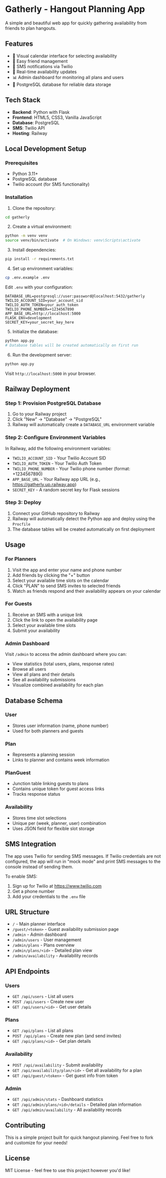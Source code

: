 # Gatherly - Hangout Planning App

A simple and beautiful web app for quickly gathering availability from friends to plan hangouts.

## Features

- 📅 Visual calendar interface for selecting availability
- 👥 Easy friend management
- 📱 SMS notifications via Twilio
- 🔄 Real-time availability updates
- 📊 Admin dashboard for monitoring all plans and users
- 💾 PostgreSQL database for reliable data storage

## Tech Stack

- **Backend**: Python with Flask
- **Frontend**: HTML5, CSS3, Vanilla JavaScript
- **Database**: PostgreSQL
- **SMS**: Twilio API
- **Hosting**: Railway

## Local Development Setup

### Prerequisites

- Python 3.11+
- PostgreSQL database
- Twilio account (for SMS functionality)

### Installation

1. Clone the repository:
```bash
cd gatherly
```

2. Create a virtual environment:
```bash
python -m venv venv
source venv/bin/activate  # On Windows: venv\Scripts\activate
```

3. Install dependencies:
```bash
pip install -r requirements.txt
```

4. Set up environment variables:
```bash
cp .env.example .env
```

Edit `.env` with your configuration:
```
DATABASE_URL=postgresql://user:password@localhost:5432/gatherly
TWILIO_ACCOUNT_SID=your_account_sid
TWILIO_AUTH_TOKEN=your_auth_token
TWILIO_PHONE_NUMBER=+1234567890
APP_BASE_URL=http://localhost:5000
FLASK_ENV=development
SECRET_KEY=your_secret_key_here
```

5. Initialize the database:
```bash
python app.py
# Database tables will be created automatically on first run
```

6. Run the development server:
```bash
python app.py
```

Visit `http://localhost:5000` in your browser.

## Railway Deployment

### Step 1: Provision PostgreSQL Database

1. Go to your Railway project
2. Click "New" → "Database" → "PostgreSQL"
3. Railway will automatically create a `DATABASE_URL` environment variable

### Step 2: Configure Environment Variables

In Railway, add the following environment variables:

- `TWILIO_ACCOUNT_SID` - Your Twilio Account SID
- `TWILIO_AUTH_TOKEN` - Your Twilio Auth Token
- `TWILIO_PHONE_NUMBER` - Your Twilio phone number (format: +1234567890)
- `APP_BASE_URL` - Your Railway app URL (e.g., https://gatherly.up.railway.app)
- `SECRET_KEY` - A random secret key for Flask sessions

### Step 3: Deploy

1. Connect your GitHub repository to Railway
2. Railway will automatically detect the Python app and deploy using the `Procfile`
3. The database tables will be created automatically on first deployment

## Usage

### For Planners

1. Visit the app and enter your name and phone number
2. Add friends by clicking the "+" button
3. Select your available time slots on the calendar
4. Click "PLAN" to send SMS invites to selected friends
5. Watch as friends respond and their availability appears on your calendar

### For Guests

1. Receive an SMS with a unique link
2. Click the link to open the availability page
3. Select your available time slots
4. Submit your availability

### Admin Dashboard

Visit `/admin` to access the admin dashboard where you can:

- View statistics (total users, plans, response rates)
- Browse all users
- View all plans and their details
- See all availability submissions
- Visualize combined availability for each plan

## Database Schema

### User
- Stores user information (name, phone number)
- Used for both planners and guests

### Plan
- Represents a planning session
- Links to planner and contains week information

### PlanGuest
- Junction table linking guests to plans
- Contains unique token for guest access links
- Tracks response status

### Availability
- Stores time slot selections
- Unique per (week, planner, user) combination
- Uses JSON field for flexible slot storage

## SMS Integration

The app uses Twilio for sending SMS messages. If Twilio credentials are not configured, the app will run in "mock mode" and print SMS messages to the console instead of sending them.

To enable SMS:
1. Sign up for Twilio at https://www.twilio.com
2. Get a phone number
3. Add your credentials to the `.env` file

## URL Structure

- `/` - Main planner interface
- `/guest/<token>` - Guest availability submission page
- `/admin` - Admin dashboard
- `/admin/users` - User management
- `/admin/plans` - Plans overview
- `/admin/plans/<id>` - Detailed plan view
- `/admin/availability` - Availability records

## API Endpoints

### Users
- `GET /api/users` - List all users
- `POST /api/users` - Create new user
- `GET /api/users/<id>` - Get user details

### Plans
- `GET /api/plans` - List all plans
- `POST /api/plans` - Create new plan (and send invites)
- `GET /api/plans/<id>` - Get plan details

### Availability
- `POST /api/availability` - Submit availability
- `GET /api/availability/plan/<id>` - Get all availability for a plan
- `GET /api/guest/<token>` - Get guest info from token

### Admin
- `GET /api/admin/stats` - Dashboard statistics
- `GET /api/admin/plans/<id>/details` - Detailed plan information
- `GET /api/admin/availability` - All availability records

## Contributing

This is a simple project built for quick hangout planning. Feel free to fork and customize for your needs!

## License

MIT License - feel free to use this project however you'd like!

